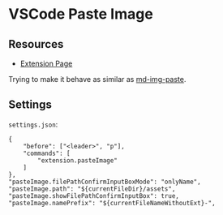 VSCode Paste Image
===

Resources
---

- [Extension Page][1]

<!-- Links -->
[1]: https://marketplace.visualstudio.com/items?itemName=mushan.vscode-paste-image

Trying to make it behave as similar as [md-img-paste](https://github.com/ferrine/md-img-paste.vim).

Settings
---

`settings.json`:

```
{
    "before": ["<leader>", "p"],
    "commands": [
        "extension.pasteImage"
    ]
},
"pasteImage.filePathConfirmInputBoxMode": "onlyName",
"pasteImage.path": "${currentFileDir}/assets",
"pasteImage.showFilePathConfirmInputBox": true,
"pasteImage.namePrefix": "${currentFileNameWithoutExt}-",
```
